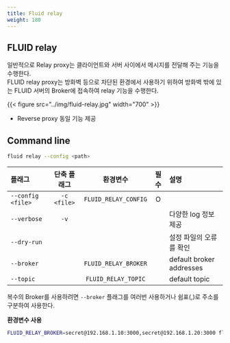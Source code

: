 ```yaml
---
title: Fluid relay
weight: 180
---
```


## FLUID relay
일반적으로 Relay proxy는 클라이언트와 서버 사이에서 메시지를 전달해 주는 기능을 수행한다.  
FLUID relay proxy는 방화벽 등으로 차단된 환경에서 사용하기 위하여 방화벽 밖에 있는 FLUID 서버의 Broker에 접속하여 relay 기능을 수행한다.  

{{< figure src="../img/fluid-relay.jpg" width="700" >}}

- Reverse proxy 동일 기능 제공

## Command line
```bash
fluid relay --config <path>
```

| 플래그             | 단축 플래그  | 환경변수             | 필수 |    설명               |
|:-------------------|:------------:|:--------------------:|:----:|:----------------------|
| `--config <file>`  | `-c <file>`  | `FLUID_RELAY_CONFIG` | O    |                       |
| `--verbose`        | `-v`         |                      |      | 다양한 log 정보 제공   |
| `--dry-run`        |              |                      |      | 설정 파일의 오류를 확인 |
| `--broker`         |              | `FLUID_RELAY_BROKER` |      | default broker addresses |
| `--topic`          |              | `FLUID_RELAY_TOPIC`  |      | default topic         |

복수의 Broker를 사용하려면 `--broker` 플래그를 여러번 사용하거나 쉼표(,)로 주소를 구분하여 사용한다.

**환경변수 사용**
```sh
FLUID_RELAY_BROKER=secret@192.168.1.10:3000,secret@192.168.1.20:3000 fluid relay -c relay_config.yaml
```
